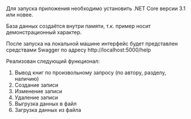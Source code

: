 Для запуска приложения необходимо установить .NET Core версии 3.1 или новее.

База данных создаётся внутри памяти, т.к. пример носит демонстрационный характер.

После запуска на локальной машине интерфейс будет представлен средствами Swagger по адресу http://localhost:5000/help

Реализован следующий функционал:
1. Вывод книг по произвольному запросу (по автору, разделу, наличию)
2. Создание записи
3. Изменение записи
4. Удаление записи
5. Выгрузка данных в файл
6. Загрузка данных из файла
